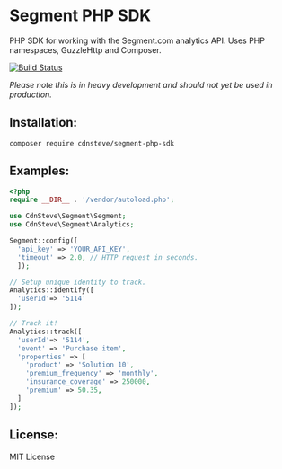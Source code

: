 # Segment PHP SDK

PHP SDK for working with the Segment.com analytics API.
Uses PHP namespaces, GuzzleHttp and Composer.

[![Build Status](https://travis-ci.org/cdnsteve/segment-php-sdk.svg?branch=master)](https://travis-ci.org/cdnsteve/segment-php-sdk)

*Please note this is in heavy development and should not yet be used in production.*


## Installation:

`composer require cdnsteve/segment-php-sdk`


## Examples:

```php
<?php
require __DIR__ . '/vendor/autoload.php';

use CdnSteve\Segment\Segment;
use CdnSteve\Segment\Analytics;

Segment::config([
  'api_key' => 'YOUR_API_KEY',
  'timeout' => 2.0, // HTTP request in seconds.
  ]);

// Setup unique identity to track.
Analytics::identify([
  'userId'=> '5114'
]);

// Track it!
Analytics::track([
  'userId'=> '5114',
  'event' => 'Purchase item',
  'properties' => [
    'product' => 'Solution 10',
    'premium_frequency' => 'monthly',
    'insurance_coverage' => 250000,
    'premium' => 50.35,
  ]
]);
```

## License:

MIT License